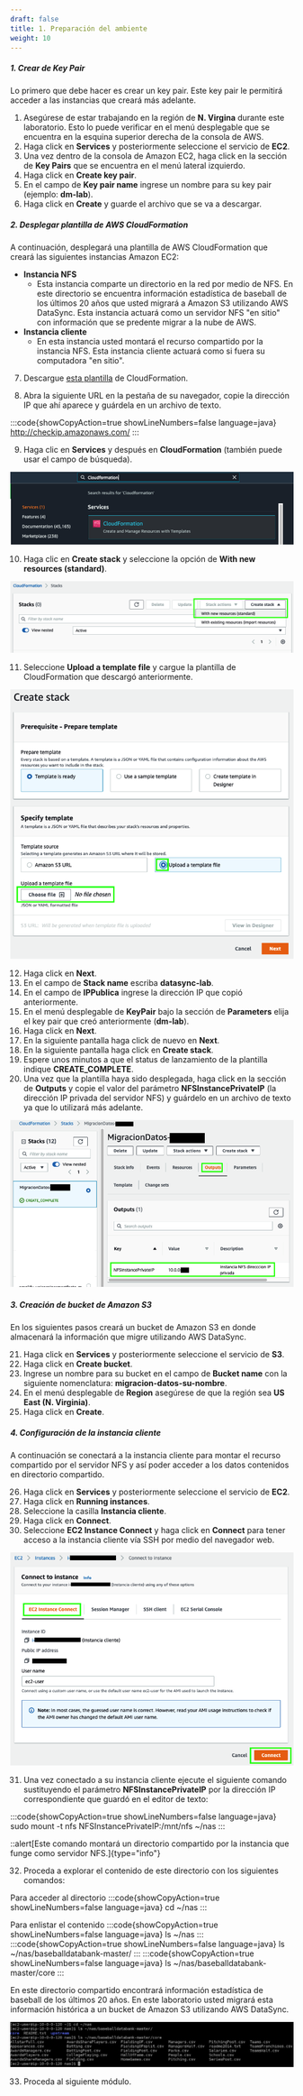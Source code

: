 ```yaml
---
draft: false
title: 1. Preparación del ambiente
weight: 10
---
```

##### 1. Crear de Key Pair

Lo primero que debe hacer es crear un key pair. Este key pair le permitirá acceder a las instancias que creará más adelante.

1. Asegúrese de estar trabajando en la región de **N. Virgina** durante este laboratorio. Esto lo puede verificar en el menú desplegable que se encuentra en la esquina superior derecha de la consola de AWS.
2. Haga click en **Services** y posteriormente seleccione el servicio de **EC2**.
3. Una vez dentro de la consola de Amazon EC2, haga click en la sección de **Key Pairs** que se encuentra en el menú lateral izquierdo.
4. Haga click en **Create key pair**.
5. En el campo de **Key pair name** ingrese un nombre para su key pair (ejemplo: **dm-lab**).
6. Haga click en **Create** y guarde el archivo que se va a descargar.


##### 2. Desplegar plantilla de AWS CloudFormation

A continuación, desplegará una plantilla de AWS CloudFormation que creará las siguientes instancias Amazon EC2:

- **Instancia NFS**
    - Esta instancia comparte un directorio en la red por medio de NFS. En este directorio se encuentra información estadística de baseball de los últimos 20 años que usted migrará a Amazon S3 utilizando AWS DataSync. Esta instancia actuará como un servidor NFS "en sitio" con información que se predente migrar a la nube de AWS.
- **Instancia cliente**
    - En esta instancia usted montará el recurso compartido por la instancia NFS. Esta instancia cliente actuará como si fuera su computadora "en sitio".

7. Descargue [esta plantilla](/static/20_datasync/dm-lab-ds.yaml) de CloudFormation.

8. Abra la siguiente URL en la pestaña de su navegador, copie la dirección IP que ahí aparece y guárdela en un archivo de texto.

:::code{showCopyAction=true showLineNumbers=false language=java}
http://checkip.amazonaws.com/
:::

9. Haga clic en **Services** y después en **CloudFormation** (también puede usar el campo de búsqueda).

![CloudFormation](/static/images/mgn/cloudformation1.png)

10. Haga clic en **Create stack** y seleccione la opción de **With new resources (standard)**.

![CloudFormation](/static/images/mgn/cloudformation2.png)

11. Seleccione **Upload a template file** y cargue la plantilla de CloudFormation que descargó anteriormente.

![CloudFormation](/static/images/mgn/cloudformation3.png)


12. Haga click en **Next**.
13. En el campo de **Stack name** escriba **datasync-lab**.
14. En el campo de **IPPublica** ingrese la dirección IP que copió anteriormente.
15. En el menú desplegable de **KeyPair** bajo la sección de **Parameters** elija el key pair que creó anteriormente (**dm-lab**).
16. Haga click en **Next**.
17. En la siguiente pantalla haga click de nuevo en **Next**.
18. En la siguiente pantalla haga click en **Create stack**.
19. Espere unos minutos a que el status de lanzamiento de la plantilla indique **CREATE_COMPLETE**.
20. Una vez que la plantilla haya sido desplegada, haga click en la sección de **Outputs** y copie el valor del parámetro **NFSInstancePrivateIP** (la dirección IP privada del servidor NFS) y guárdelo en un archivo de texto ya que lo utilizará más adelante.

![Outputs](/static/images/ds/outputs.png)


##### 3. Creación de bucket de Amazon S3

En los siguientes pasos creará un bucket de Amazon S3 en donde almacenará la información que migre utilizando AWS DataSync.

21. Haga click en **Services** y posteriormente seleccione el servicio de **S3**.
22. Haga click en **Create bucket**.
23. Ingrese un nombre para su bucket en el campo de **Bucket name** con la siguiente nomenclatura: 
**migracion-datos-su-nombre**.
24. En el menú desplegable de **Region** asegúrese de que la región sea **US East (N. Virginia)**.
25. Haga click en **Create**.

##### 4. Configuración de la instancia cliente

A continuación se conectará a la instancia cliente para montar el recurso compartido por el servidor NFS y así poder acceder a los datos contenidos en directorio compartido.

26. Haga click en **Services** y posteriormente seleccione el servicio de **EC2**.
27. Haga click en **Running instances**.
28. Seleccione la casilla  **Instancia cliente**.
29. Haga click en **Connect**.
30. Seleccione **EC2 Instance Connect** y haga click en **Connect** para tener acceso a la instancia cliente vía SSH por medio del navegador web.

![Connect to Linux Server](/static/images/ds/conectarec2.png)

31. Una vez conectado a su instancia cliente ejecute el siguiente comando sustituyendo el parámetro **NFSInstancePrivateIP** por la dirección IP correspondiente que guardó en el editor de texto:

:::code{showCopyAction=true showLineNumbers=false language=java}
sudo mount -t nfs NFSInstancePrivateIP:/mnt/nfs ~/nas
:::

::alert[Este comando montará un directorio compartido por la instancia que funge como servidor NFS.]{type="info"}

32. Proceda a explorar el contenido de este directorio con los siguientes comandos:

Para acceder al directorio
:::code{showCopyAction=true showLineNumbers=false language=java}
cd ~/nas
:::

Para enlistar el contenido
:::code{showCopyAction=true showLineNumbers=false language=java}
ls ~/nas
:::
:::code{showCopyAction=true showLineNumbers=false language=java}
ls ~/nas/baseballdatabank-master/
:::
:::code{showCopyAction=true showLineNumbers=false language=java}
ls ~/nas/baseballdatabank-master/core
:::

En este directorio compartido encontrará información estadística de baseball de los últimos 20 años. En este laboratorio usted migrará esta información histórica a un bucket de Amazon S3 utilizando AWS DataSync.

![EC2 CLI](/static/images/ds/explorenfs.png)

33. Proceda al siguiente módulo.